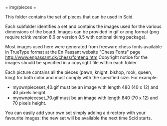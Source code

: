 = img/pieces =

This folder contains the set of pieces that can be used in
Scid.

Each subfolder identifies a set and contains the images used
for the various dimensions of the board.  Images can be
provided in gif or png format (png require tcl/tk version
8.6 or version 8.5 with optional tkimg package).

Most images used here were generated from freeware chess
fonts available in TrueType format at the En Passant website
"Chess Fonts" page http://www.enpassant.dk/chess/fonteng.htm
Copyright notice for the images should be specified in a
copyright file within each folder.

Each picture contains all the pieces (pawn, knight, bishop,
rook, queen, king) for both color and must comply with the
specified size. For example:
 * myownpieceset_40.gif must be an image with length 480 (40
   x 12) and 40 pixels height.
 * myownpieceset_70.gif must be an image with length 840 (70
   x 12) and 70 pixels height.

You can easily add your own set simply adding a directory
with your favourite images: the new set will be available
the next time Scid starts.
